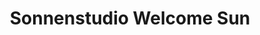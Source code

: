 ---
title: "Sonnenstudio Welcome Sun"
url: /leer-ostfriesland/sonnenstudio-welcome-sun/
shop: Kosmetik
---